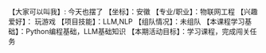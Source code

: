 【大家可以叫我】: 今天也摆了
【坐标】：安徽
【专业/职业】：物联网工程
【兴趣爱好】： 玩游戏
【项目技能】：LLM,NLP
【组队情况】：未组队
【本课程学习基础】：Python编程基础，LLM基础知识
【本期活动目标】：学习课程，完成闯关任务